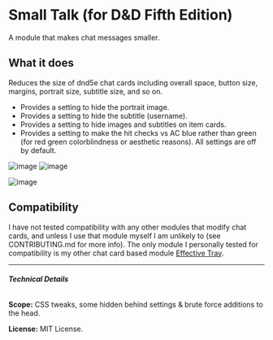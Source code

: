 # Small Talk (for D&D Fifth Edition)

A module that makes chat messages smaller.

## What it does 
Reduces the size of dnd5e chat cards including overall space, button size, margins, portrait size, subtitle size, and so on.
- Provides a setting to hide the portrait image.
- Provides a setting to hide the subtitle (username).
- Provides a setting to hide images and subtitles on item cards.
- Provides a setting to make the hit checks vs AC blue rather than green (for red green colorblindness or aesthetic reasons).
All settings are off by default.

![image](https://github.com/etiquettestartshere/smalltalk/assets/148253744/d7774d0c-66cf-4eee-9734-8c4e04ada876) ![image](https://github.com/etiquettestartshere/smalltalk/assets/148253744/ce93a22e-41f1-419f-acb4-d463f9a956af)

![image](https://github.com/etiquettestartshere/smalltalk/assets/148253744/543496d5-e17f-478a-8b43-f9b527b1ecf1)

## Compatibility
I have not tested compatibility with any other modules that modify chat cards, and unless I use that module myself I am unlikely to (see CONTRIBUTING.md for more info). The only module I personally tested for compatibility is my other chat card based module [Effective Tray](https://github.com/etiquettestartshere/effectivetray).
___
###### **Technical Details**

**Scope:** CSS tweaks, some hidden behind settings & brute force additions to the head.

**License:** MIT License.